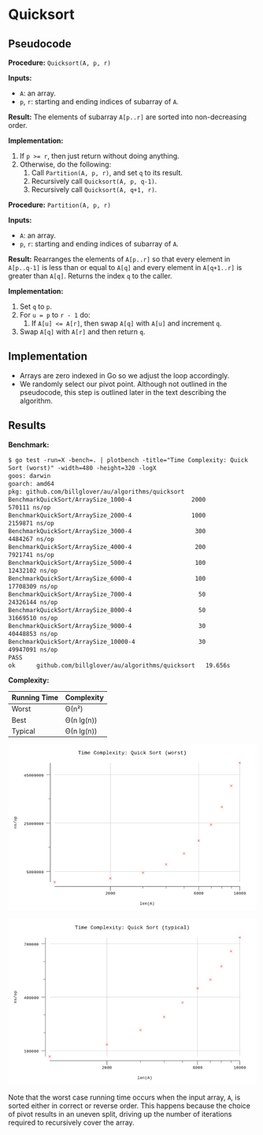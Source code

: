 # Quicksort

## Pseudocode

**Procedure:** `Quicksort(A, p, r)`

**Inputs:**

* `A`: an array.
* `p`, `r`: starting and ending indices of subarray of `A`.

**Result:** The elements of subarray `A[p..r]` are sorted into non-decreasing order.

**Implementation:**

1. If `p >= r`, then just return without doing anything.
2. Otherwise, do the following:
   1. Call `Partition(A, p, r)`, and set `q` to its result.
   2. Recursively call `Quicksort(A, p, q-1)`.
   3. Recursively call `Quicksort(A, q+1, r)`.

**Procedure:** `Partition(A, p, r)`

**Inputs:**

* `A`: an array.
* `p`, `r`: starting and ending indices of subarray of `A`.

**Result:** Rearranges the elements of `A[p..r]` so that every element in `A[p..q-1]` is less than or equal to `A[q]` and every element in `A[q+1..r]` is greater than `A[q]`. Returns the index `q` to the caller.

**Implementation:**

1. Set `q` to `p`.
2. For `u = p` to `r - 1` do:
   1. If `A[u] <= A[r]`, then swap `A[q]` with `A[u]` and increment `q`.
3. Swap `A[q]` with `A[r]` and then return `q`.

## Implementation

* Arrays are zero indexed in Go so we adjust the loop accordingly.
* We randomly select our pivot point. Although not outlined in the pseudocode, this step is outlined later in the text describing the algorithm.

## Results

**Benchmark:**

```plain
$ go test -run=X -bench=. | plotbench -title="Time Complexity: Quick Sort (worst)" -width=480 -height=320 -logX
goos: darwin
goarch: amd64
pkg: github.com/billglover/au/algorithms/quicksort
BenchmarkQuickSort/ArraySize_1000-4                 2000            570111 ns/op
BenchmarkQuickSort/ArraySize_2000-4                 1000           2159871 ns/op
BenchmarkQuickSort/ArraySize_3000-4                  300           4484267 ns/op
BenchmarkQuickSort/ArraySize_4000-4                  200           7921741 ns/op
BenchmarkQuickSort/ArraySize_5000-4                  100          12432102 ns/op
BenchmarkQuickSort/ArraySize_6000-4                  100          17708309 ns/op
BenchmarkQuickSort/ArraySize_7000-4                   50          24326144 ns/op
BenchmarkQuickSort/ArraySize_8000-4                   50          31669510 ns/op
BenchmarkQuickSort/ArraySize_9000-4                   30          40448853 ns/op
BenchmarkQuickSort/ArraySize_10000-4                  30          49947091 ns/op
PASS
ok      github.com/billglover/au/algorithms/quicksort   19.656s
```

**Complexity:**

| Running Time | Complexity |
|--------------|------------|
| Worst        | Θ(n²)      |
| Best         | Θ(n lg(n)) |
| Typical      | Θ(n lg(n)) |

![Time Complexity: Selection Sort](img/complexity_time_worst.png)

![Time Complexity: Selection Sort](img/complexity_time_typical.png)

Note that the worst case running time occurs when the input array, `A`, is sorted either in correct or reverse order. This happens because the choice of pivot results in an uneven split, driving up the number of iterations required to recursively cover the array.